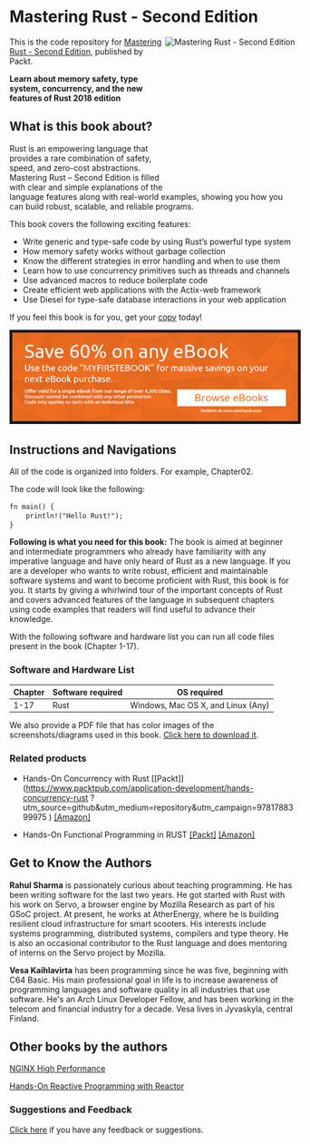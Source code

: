 # Mastering Rust - Second Edition

<a href="https://www.packtpub.com/application-development/mastering-rust-second-edition?utm_source=github&utm_medium=repository&utm_campaign=9781789346572 "><img src="https://dz13w8afd47il.cloudfront.net/sites/default/files/imagecache/ppv4_main_book_cover/9781789346572-%20Copy.png" alt="Mastering Rust - Second Edition" height="256px" align="right"></a>

This is the code repository for [Mastering Rust - Second Edition](https://www.packtpub.com/application-development/mastering-rust-second-edition?utm_source=github&utm_medium=repository&utm_campaign=9781789346572 ), published by Packt.

**Learn about memory safety, type system, concurrency, and the new features of Rust 2018 edition**

## What is this book about?
<span class="sugar_field" id="description">Rust is an empowering language that provides a rare combination of safety, speed, and zero-cost abstractions. Mastering Rust – Second Edition is filled with clear and simple explanations of the language features along with real-world examples, showing you how you can build robust, scalable, and reliable programs.</span>

This book covers the following exciting features:
* Write generic and type-safe code by using Rust’s powerful type system 
* How memory safety works without garbage collection 
* Know the different strategies in error handling and when to use them 
* Learn how to use concurrency primitives such as threads and channels 
* Use advanced macros to reduce boilerplate code 
* Create efficient web applications with the Actix-web framework 
* Use Diesel for type-safe database interactions in your web application 

If you feel this book is for you, get your [copy](https://www.amazon.com/dp/1789346576) today!

<a href="https://www.packtpub.com/?utm_source=github&utm_medium=banner&utm_campaign=GitHubBanner"><img src="https://raw.githubusercontent.com/PacktPublishing/GitHub/master/GitHub.png" 
alt="https://www.packtpub.com/" border="5" /></a>

## Instructions and Navigations
All of the code is organized into folders. For example, Chapter02.

The code will look like the following:
```
fn main() {
    println!("Hello Rust!");
}
```

**Following is what you need for this book:**
The book is aimed at beginner and intermediate programmers who already have familiarity with any imperative language and have only heard of Rust as a new language. If you are a developer who wants to write robust, efficient and maintainable software systems and want to become proficient with Rust, this book is for you. It starts by giving a whirlwind tour of the important concepts of Rust and covers advanced features of the language in subsequent chapters using code examples that readers will find useful to advance their knowledge.

With the following software and hardware list you can run all code files present in the book (Chapter 1-17).
### Software and Hardware List
| Chapter | Software required | OS required                       |
| --------| ----------------- | --------------------------------- |
| 1-17    | Rust              | Windows, Mac OS X, and Linux (Any)|

We also provide a PDF file that has color images of the screenshots/diagrams used in this book. [Click here to download it]().

### Related products
* Hands-On Concurrency with Rust [[Packt]](https://www.packtpub.com/application-development/hands-concurrency-rust ?utm_source=github&utm_medium=repository&utm_campaign=9781788399975 ) [[Amazon]](https://www.amazon.com/dp/1788399978)

* Hands-On Functional Programming in RUST [[Packt]](https://www.packtpub.com/application-development/hands-functional-programming-rust?utm_source=github&utm_medium=repository&utm_campaign=9781788839358 ) [[Amazon]](https://www.amazon.com/dp/1788839358)


## Get to Know the Authors
**Rahul Sharma**
is passionately curious about teaching programming. He has been writing software for the last two years. He got started with Rust with his work on Servo, a browser engine by Mozilla Research as part of his GSoC project. At present, he works at AtherEnergy, where he is building resilient cloud infrastructure for smart scooters. His interests include systems programming, distributed systems, compilers and type theory. He is also an occasional contributor to the Rust language and does mentoring of interns on the Servo project by Mozilla.

**Vesa Kaihlavirta**
has been programming since he was five, beginning with C64 Basic. His main professional goal in life is to increase awareness of programming languages and software quality in all industries that use software. He's an Arch Linux Developer Fellow, and has been working in the telecom and financial industry for a decade. Vesa lives in Jyvaskyla, central Finland.


## Other books by the authors
[NGINX High Performance](https://www.packtpub.com/networking-and-servers/nginx-high-performance?utm_source=github&utm_medium=repository&utm_campaign=9781785281839 )

[Hands-On Reactive Programming with Reactor](https://www.packtpub.com/application-development/hands-reactive-programming-reactor?utm_source=github&utm_medium=repository&utm_campaign=9781789135794 )

[](https://www.packtpub.com/application-development/learning-rust?utm_source=github&utm_medium=repository&utm_campaign=)

[](https://www.packtpub.com/application-development/mastering-rust?utm_source=github&utm_medium=repository&utm_campaign=)

[]()

### Suggestions and Feedback
[Click here](https://docs.google.com/forms/d/e/1FAIpQLSdy7dATC6QmEL81FIUuymZ0Wy9vH1jHkvpY57OiMeKGqib_Ow/viewform) if you have any feedback or suggestions.


